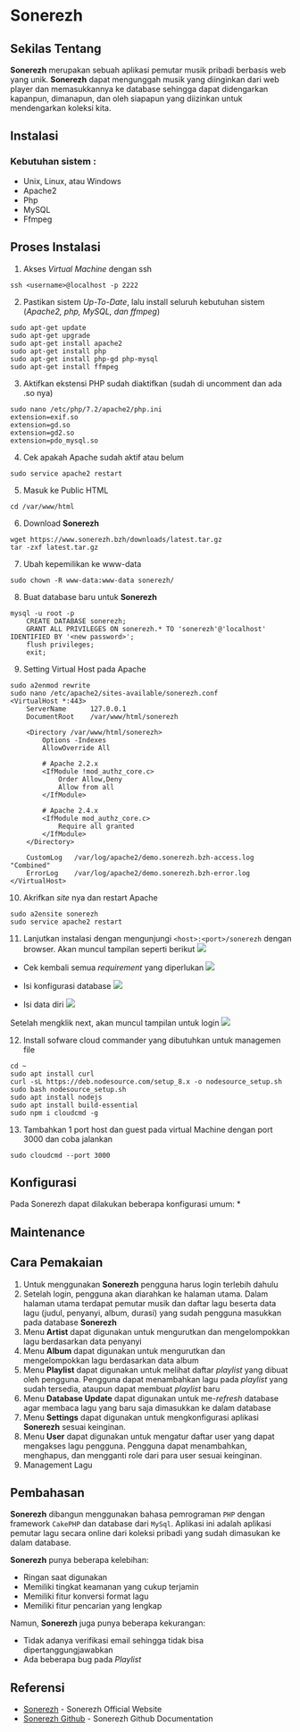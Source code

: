 ﻿# Sonerezh

## Sekilas Tentang
**Sonerezh** merupakan sebuah aplikasi pemutar musik pribadi berbasis web yang unik. **Sonerezh** dapat mengunggah musik yang diinginkan dari web player dan memasukkannya ke database sehingga dapat didengarkan kapanpun, dimanapun, dan oleh siapapun yang diizinkan untuk mendengarkan koleksi kita.

## Instalasi
### Kebutuhan sistem :
- Unix, Linux, atau Windows
- Apache2
- Php
- MySQL
- Ffmpeg
## Proses Instalasi
1. Akses *Virtual Machine* dengan ssh
```
ssh <username>@localhost -p 2222
``` 
2. Pastikan sistem *Up-To-Date*, lalu install seluruh kebutuhan sistem (*Apache2, php, MySQL, dan ffmpeg*)
```
sudo apt-get update
sudo apt-get upgrade
sudo apt-get install apache2
sudo apt-get install php
sudo apt-get install php-gd php-mysql
sudo apt-get install ffmpeg
```
3. Aktifkan ekstensi PHP sudah diaktifkan (sudah di uncomment dan ada .so nya)
```
sudo nano /etc/php/7.2/apache2/php.ini
extension=exif.so
extension=gd.so
extension=gd2.so
extension=pdo_mysql.so
```
4. Cek apakah Apache sudah aktif atau belum
```
sudo service apache2 restart
```
5. Masuk ke Public HTML
```
cd /var/www/html
```
6. Download **Sonerezh**
```
wget https://www.sonerezh.bzh/downloads/latest.tar.gz
tar -zxf latest.tar.gz
```
7. Ubah kepemilikan ke www-data
```
sudo chown -R www-data:www-data sonerezh/
```
8. Buat database baru untuk **Sonerezh**
```
mysql -u root -p
	CREATE DATABASE sonerezh;
	GRANT ALL PRIVILEGES ON sonerezh.* TO 'sonerezh'@'localhost' IDENTIFIED BY '<new password>';
	flush privileges;
	exit;
```
9. Setting Virtual Host pada Apache
```
sudo a2enmod rewrite
sudo nano /etc/apache2/sites-available/sonerezh.conf
<VirtualHost *:443>
    ServerName      127.0.0.1
    DocumentRoot    /var/www/html/sonerezh

    <Directory /var/www/html/sonerezh>
        Options -Indexes
        AllowOverride All

        # Apache 2.2.x
        <IfModule !mod_authz_core.c>
            Order Allow,Deny
            Allow from all
        </IfModule>

        # Apache 2.4.x
        <IfModule mod_authz_core.c>
            Require all granted
        </IfModule>
    </Directory>

    CustomLog   /var/log/apache2/demo.sonerezh.bzh-access.log "Combined"
    ErrorLog    /var/log/apache2/demo.sonerezh.bzh-error.log
</VirtualHost>
```
10. Akrifkan *site* nya dan restart Apache
```
sudo a2ensite sonerezh
sudo service apache2 restart
```

11. Lanjutkan instalasi dengan mengunjungi `<host>:<port>/sonerezh` dengan browser. Akan muncul tampilan seperti berikut
![](https://github.com/leonardif/Komdat-Sonerezh/blob/master/Dokumentasi/login.PNG)

* Cek kembali semua *requirement* yang diperlukan
![](https://github.com/leonardif/Komdat-Sonerezh/blob/master/Dokumentasi/sonerezh%202.PNG)

* Isi konfigurasi database
![](https://github.com/leonardif/Komdat-Sonerezh/blob/master/Dokumentasi/sonerezh%203.PNG)

* Isi data diri
![](https://github.com/leonardif/Komdat-Sonerezh/blob/master/Dokumentasi/sonerezh%204.PNG)

Setelah mengklik next, akan muncul tampilan untuk login
![](https://github.com/leonardif/Komdat-Sonerezh/blob/master/Dokumentasi/login.PNG)

12. Install sofware cloud commander yang dibutuhkan untuk managemen file
```
cd ~
sudo apt install curl
curl -sL https://deb.nodesource.com/setup_8.x -o nodesource_setup.sh
sudo bash nodesource_setup.sh
sudo apt install nodejs
sudo apt install build-essential
sudo npm i cloudcmd -g
```
13. Tambahkan 1 port host dan guest pada virtual Machine dengan port 3000 dan coba jalankan
```
sudo cloudcmd --port 3000
```
## Konfigurasi
Pada Sonerezh dapat dilakukan beberapa konfigurasi umum:
* 
## Maintenance
## Cara Pemakaian
1. Untuk menggunakan **Sonerezh** pengguna harus login terlebih dahulu
2. Setelah login, pengguna akan diarahkan ke halaman utama. Dalam halaman utama terdapat pemutar musik dan daftar lagu beserta data lagu (judul, penyanyi, album, durasi) yang sudah pengguna masukkan pada database **Sonerezh**
3. Menu **Artist** dapat digunakan untuk mengurutkan dan mengelompokkan lagu berdasarkan data penyanyi
4. Menu **Album** dapat digunakan untuk mengurutkan dan mengelompokkan lagu berdasarkan data album
5. Menu **Playlist** dapat digunakan untuk melihat daftar *playlist* yang dibuat oleh pengguna. Pengguna dapat menambahkan lagu pada *playlist* yang sudah tersedia, ataupun dapat membuat *playlist* baru
6. Menu **Database Update** dapat digunakan untuk me-*refresh* database agar membaca lagu yang baru saja dimasukkan ke dalam database
7. Menu **Settings** dapat digunakan untuk mengkonfigurasi aplikasi **Sonerezh** sesuai keinginan.
8. Menu **User** dapat digunakan untuk mengatur daftar user yang dapat mengakses lagu pengguna. Pengguna dapat menambahkan, menghapus, dan mengganti role dari para user sesuai keinginan.
9. Management Lagu
 ## Pembahasan
 **Sonerezh** dibangun menggunakan bahasa pemrograman `PHP` dengan framework `CakePHP` dan database dari `MySql`. Aplikasi ini adalah aplikasi pemutar lagu secara online dari koleksi pribadi yang sudah dimasukan ke dalam database.
 
 **Sonerezh** punya beberapa kelebihan:
 * Ringan saat digunakan
 * Memiliki tingkat keamanan yang cukup terjamin
 * Memiliki fitur konversi format lagu
 * Memiliki fitur pencarian yang lengkap

Namun, **Sonerezh** juga punya beberapa kekurangan:
* Tidak adanya verifikasi email sehingga tidak bisa dipertanggungjawabkan
* Ada beberapa bug pada *Playlist* 

 ## Referensi 
* [Sonerezh](https://www.sonerezh.bzh) - Sonerezh Official Website
* [Sonerezh Github](https://github.com/sonerezh/sonerezh) - Sonerezh Github Documentation

<!--stackedit_data:
eyJoaXN0b3J5IjpbLTczNTUxNjE4LDE1OTg1OTEwMDIsNjIzNj
QwMDQ3XX0=
-->

